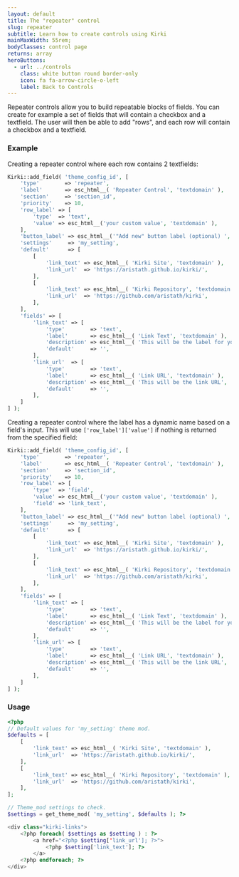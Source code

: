 ```yaml
---
layout: default
title: The "repeater" control
slug: repeater
subtitle: Learn how to create controls using Kirki
mainMaxWidth: 55rem;
bodyClasses: control page
returns: array
heroButtons:
  - url: ../controls
    class: white button round border-only
    icon: fa fa-arrow-circle-o-left
    label: Back to Controls
---
```


Repeater controls allow you to build repeatable blocks of fields.
You can create for example a set of fields that will contain a checkbox and a textfield. The user will then be able to add "rows", and each row will contain a checkbox and a textfield.

### Example


Creating a repeater control where each row contains 2 textfields:

```php
Kirki::add_field( 'theme_config_id', [
	'type'        => 'repeater',
	'label'       => esc_html__( 'Repeater Control', 'textdomain' ),
	'section'     => 'section_id',
	'priority'    => 10,
	'row_label' => [
		'type'  => 'text',
		'value' => esc_html__('your custom value', 'textdomain' ),
	],
	'button_label' => esc_html__('"Add new" button label (optional) ', 'textdomain' ),
	'settings'     => 'my_setting',
	'default'      => [
		[
			'link_text' => esc_html__( 'Kirki Site', 'textdomain' ),
			'link_url'  => 'https://aristath.github.io/kirki/',
		],
		[
			'link_text' => esc_html__( 'Kirki Repository', 'textdomain' ),
			'link_url'  => 'https://github.com/aristath/kirki',
		],
	],
	'fields' => [
		'link_text' => [
			'type'        => 'text',
			'label'       => esc_html__( 'Link Text', 'textdomain' ),
			'description' => esc_html__( 'This will be the label for your link', 'textdomain' ),
			'default'     => '',
		],
		'link_url'  => [
			'type'        => 'text',
			'label'       => esc_html__( 'Link URL', 'textdomain' ),
			'description' => esc_html__( 'This will be the link URL', 'textdomain' ),
			'default'     => '',
		],
	]
] );
```

Creating a repeater control where the label has a dynamic name based on a field's input.  This will use `['row_label']['value']` if nothing is returned from the specified field:

```php
Kirki::add_field( 'theme_config_id', [
	'type'        => 'repeater',
	'label'       => esc_html__( 'Repeater Control', 'textdomain' ),
	'section'     => 'section_id',
	'priority'    => 10,
	'row_label' => [
		'type'  => 'field',
		'value' => esc_html__('your custom value', 'textdomain' ),
		'field' => 'link_text',
	],
	'button_label' => esc_html__('"Add new" button label (optional) ', 'textdomain' ),
	'settings'     => 'my_setting',
	'default'      => [
		[
			'link_text' => esc_html__( 'Kirki Site', 'textdomain' ),
			'link_url'  => 'https://aristath.github.io/kirki/',
		],
		[
			'link_text' => esc_html__( 'Kirki Repository', 'textdomain' ),
			'link_url'  => 'https://github.com/aristath/kirki',
		],
	],
	'fields' => [
		'link_text' => [
			'type'        => 'text',
			'label'       => esc_html__( 'Link Text', 'textdomain' ),
			'description' => esc_html__( 'This will be the label for your link', 'textdomain' ),
			'default'     => '',
		],
		'link_url' => [
			'type'        => 'text',
			'label'       => esc_html__( 'Link URL', 'textdomain' ),
			'description' => esc_html__( 'This will be the link URL', 'textdomain' ),
			'default'     => '',
		],
	]
] );
```

### Usage

```php
<?php
// Default values for 'my_setting' theme mod.
$defaults = [
    [
        'link_text' => esc_html__( 'Kirki Site', 'textdomain' ),
		'link_url'  => 'https://aristath.github.io/kirki/',
	],
	[
		'link_text' => esc_html__( 'Kirki Repository', 'textdomain' ),
		'link_url'  => 'https://github.com/aristath/kirki',
	],
];

// Theme_mod settings to check.
$settings = get_theme_mod( 'my_setting', $defaults ); ?>

<div class="kirki-links">
    <?php foreach( $settings as $setting ) : ?>
        <a href="<?php $setting['link_url']; ?>">
            <?php $setting['link_text']; ?>
        </a>
    <?php endforeach; ?>
</div>
```
